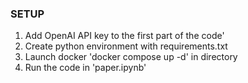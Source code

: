 ### SETUP

1. Add OpenAI API key to the first part of the code'
2. Create python environment with requirements.txt
3. Launch docker 'docker compose up -d' in directory
4. Run the code in 'paper.ipynb'